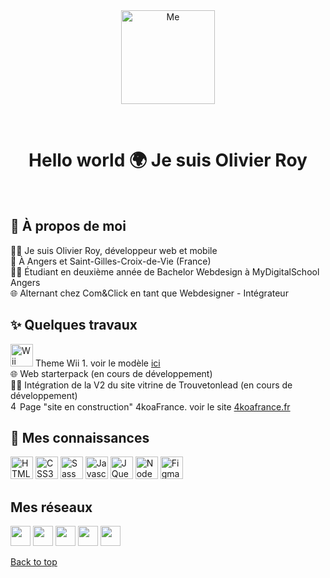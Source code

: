 <div align="center" id="top"> 
  <img src="https://github.com/Olivieroy/me/blob/main/assets/Logo.png" alt="Me" style="width:150px" />

  &#xa0;

  <!-- <a href="https://me.netlify.app">Demo</a> -->
</div>

 <h1 align="center">Hello world 🌍 Je suis Olivier Roy</h1>

<br>  

## :dart: À propos de moi ##

🙋‍♂️ Je suis Olivier Roy, développeur web et mobile\
📍 À Angers et Saint-Gilles-Croix-de-Vie (France)\
👨‍💻 Étudiant en deuxième année de Bachelor Webdesign à MyDigitalSchool Angers\
🌐 Alternant chez Com&Click en tant que Webdesigner - Intégrateur


## :sparkles: Quelques travaux ##

<a href="https://github.com/Olivieroy/Theme-Wii" target="_blank" rel="noreferrer"><img src="https://icon-library.com/images/nintendo-wii-icon/nintendo-wii-icon-28.jpg" width="36"  alt="Wii" /></a> Theme Wii 1. voir le modèle <a href="https://pitivier-officiel.netlify.app/" target="_blank" rel="noreferrer">ici</a>\
🌐 Web starterpack (en cours de développement)\
👨‍💻 Intégration de la V2 du site vitrine de Trouvetonlead (en cours de développement)\
<img src="https://github.com/Olivieroy/me/blob/main/assets/casque-perci.png" width="15"  alt="
4koaFrance" />Page "site en construction" 4koaFrance. voir le site <a href="https://4koafrance.fr" target="_blank" rel="noreferrer">4koafrance.fr</a>


## :rocket: Mes connaissances ##

<p align="left">
<a href="https://developer.mozilla.org/en-US/docs/Glossary/HTML5" target="_blank" rel="noreferrer"><img src="https://raw.githubusercontent.com/danielcranney/readme-generator/main/public/icons/skills/html5-colored.svg" width="36" height="36" alt="HTML5" /></a>	
<a href="https://www.w3.org/TR/CSS/#css" target="_blank" rel="noreferrer"><img src="https://raw.githubusercontent.com/danielcranney/readme-generator/main/public/icons/skills/css3-colored.svg" width="36" height="36" alt="CSS3" /></a>	
<a href="https://sass-lang.com/" target="_blank" rel="noreferrer"><img src="https://raw.githubusercontent.com/danielcranney/readme-generator/main/public/icons/skills/sass-colored.svg" width="36" height="36" alt="Sass" /></a>	
<a href="https://developer.mozilla.org/en-US/docs/Web/JavaScript" target="_blank" rel="noreferrer"><img src="https://raw.githubusercontent.com/danielcranney/readme-generator/main/public/icons/skills/javascript-colored.svg" width="36" height="36" alt="Javascript" /></a>	
<a href="https://jquery.com/" target="_blank" rel="noreferrer"><img src="https://raw.githubusercontent.com/danielcranney/readme-generator/main/public/icons/skills/jquery-colored.svg" width="36" height="36" alt="JQuery" /></a>	
<a href="https://nodejs.org/en/" target="_blank" rel="noreferrer"><img src="https://raw.githubusercontent.com/danielcranney/readme-generator/main/public/icons/skills/nodejs-colored.svg" width="36" height="36" alt="NodeJS" /></a>	
<a href="https://www.figma.com/" target="_blank" rel="noreferrer"><img src="https://raw.githubusercontent.com/danielcranney/readme-generator/main/public/icons/skills/figma-colored.svg" width="36" height="36" alt="Figma" /></a>
</p>

## Mes réseaux ##
<p align="left"> <a href="https://discord.com/users/Olivieroy_graph#5590" target="_blank" rel="noreferrer"><img src="https://raw.githubusercontent.com/danielcranney/readme-generator/main/public/icons/socials/discord.svg" width="32" height="32" /></a> <a href="https://www.github.com/Olivieroy" target="_blank" rel="noreferrer"><img src="https://raw.githubusercontent.com/danielcranney/readme-generator/main/public/icons/socials/github.svg" width="32" height="32" /></a> <a href="https://www.instagram.com/olivieroy_graph/" target="_blank" rel="noreferrer"><img src="https://raw.githubusercontent.com/danielcranney/readme-generator/main/public/icons/socials/instagram.svg" width="32" height="32" /></a> <a href="https://www.linkedin.com/in/olivier-roy-webdesigner/" target="_blank" rel="noreferrer"><img src="https://raw.githubusercontent.com/danielcranney/readme-generator/main/public/icons/socials/linkedin.svg" width="32" height="32" /></a> <a href="https://www.pinterest.fr/olivieroy_graph/" target="_blank" rel="noreferrer"><img src="http://assets.stickpng.com/images/580b57fcd9996e24bc43c52e.png" width="32" height="32" /></a></p>

<a href="#top">Back to top</a>
